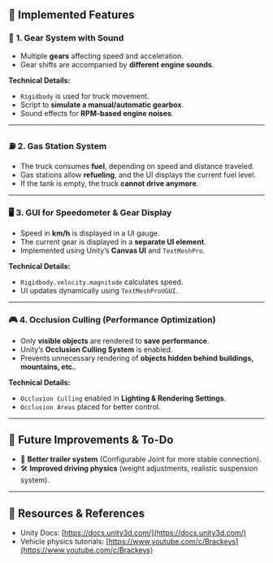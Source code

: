 ## 📌 Implemented Features
 
### 🔧 **1. Gear System with Sound**
- Multiple **gears** affecting speed and acceleration.
- Gear shifts are accompanied by **different engine sounds**.
 
**Technical Details:**
- `Rigidbody` is used for truck movement.
- Script to **simulate a manual/automatic gearbox**.
- Sound effects for **RPM-based engine noises**.
 
---
 
### ⛽ **2. Gas Station System**
- The truck consumes **fuel**, depending on speed and distance traveled.
- Gas stations allow **refueling**, and the UI displays the current fuel level.
- If the tank is empty, the truck **cannot drive anymore**.
 
---
 
### 🖥 **3. GUI for Speedometer & Gear Display**
- Speed in **km/h** is displayed in a UI gauge.
- The current gear is displayed in a **separate UI element**.
- Implemented using Unity’s **Canvas UI** and `TextMeshPro`.
 
**Technical Details:**
- `Rigidbody.velocity.magnitude` calculates speed.
- UI updates dynamically using `TextMeshProUGUI`.
 
---
 
### 🎮 **4. Occlusion Culling (Performance Optimization)**
- Only **visible objects** are rendered to **save performance**.
- Unity’s **Occlusion Culling System** is enabled.
- Prevents unnecessary rendering of **objects hidden behind buildings, mountains, etc.**.
 
**Technical Details:**
- `Occlusion Culling` enabled in **Lighting & Rendering Settings**.
- `Occlusion Areas` placed for better control.
 
---
 
## 📌 Future Improvements & To-Do
- 🛞 **Better trailer system** (Configurable Joint for more stable connection).
- 🛠 **Improved driving physics** (weight adjustments, realistic suspension system).
 
---
 
## 🔗 Resources & References
- Unity Docs: [https://docs.unity3d.com/](https://docs.unity3d.com/)
- Vehicle physics tutorials: [https://www.youtube.com/c/Brackeys](https://www.youtube.com/c/Brackeys)
